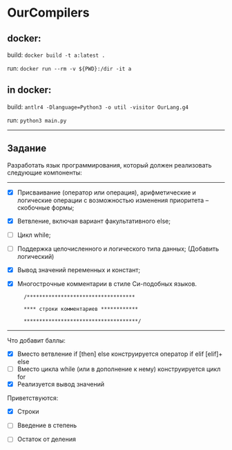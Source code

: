 # OurCompilers
## docker:
build:
```docker build -t a:latest .```

run:
```docker run --rm -v ${PWD}:/dir -it a```

## in docker:
build: 
```antlr4 -Dlanguage=Python3 -o util -visitor OurLang.g4```

run: 
```python3 main.py```

---
## Задание
Разработать язык программирования, который должен реализовать следующие компоненты:

---
-[x] Присваивание (оператор или операция), арифметические и логические операции с возможностью изменения приоритета – скобочные формы;
-[x] Ветвление, включая вариант факультативного else;
-[ ] Цикл while;
-[ ] Поддержка целочисленного и логического типа данных; (Добавить логический)
-[x] Вывод значений переменных и констант;
-[x] Многострочные комментарии в стиле Си-подобных языков.

        /***********************************
        
        **** строки комментариев ************
        
        *************************************/

---
Что добавит баллы:
-[x] Вместо ветвление if [then] else конструируется оператор if elif [elif]+ else
-[ ] Вместо цикла while (или в дополнение к нему) конструируется цикл for
-[x] Реализуется вывод значений

Приветствуются:
- [x] Строки
- [ ] Введение в степень
- [ ] Остаток от деления


